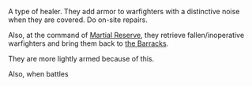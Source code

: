 A type of healer. They add armor to warfighters with a distinctive noise when they are covered. Do on-site repairs.

Also, at the command of [Martial Reserve](/p/7385bcecd2ee48769e512a4750d671a4), they retrieve fallen/inoperative warfighters and bring them back to [the Barracks](/p/86e2236be1234da6a064c8b17033d8e5).

They are more lightly armed because of this.

Also, when battles
